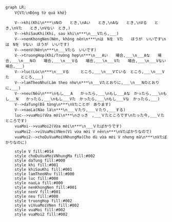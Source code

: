 ﻿```mermaid
graph LR;
    V{Vた\nĐộng từ quá khứ}

    V-->khi(Khi\n***\nNの　　とき,\nAい　　とき,\nAな　　とき,\nVる　　とき,\nVた　　とき,\nVない　とき,)
    V-->khiSauKhi(Khi, sau khi\n***\n___Vたら,___)
    V-->nenKhongNen(Nên, không nên\n***\nは　Nを　Vた　　ほうが　いいです\nは　Nを　Vない　ほうが　いいです)
    V-->nenV(Nên\n***\n___Vたら　いいです)
    V-->truongHop(Khi/Trường hợp\n***\n___Aい　　場合,___\n___Aな　　場合,___\n___Nの　　場合,___\n___Vる　　場合,___\n___Vた　　場合,___\n___Vない　場合,___)
    V-->luc(Lúc\n***\n___Vる　　　ところ,___\n___Vている　ところ,___\n___Vた　　　ところ,___)
    V-->lamTheoNhu(Làm theo như\n***\n___Vたとおりに,___\n___Nのとおりに,___)
    V-->neu(Nếu\n***\nもし___A　　かったら,___\nもし___Aな　かったら,___\nもし___N　　かったら,___\nもし___Vた　かったら,___\nもし___Vな　かったら,___)
    V-->daTung(Đã từng\n***\nVたことが　あります)
    V-->naoLa(Nào là\n***\n___Ｖたり,___Ｖたり,___する)
    luc-->vuaMoi(Vừa mới\n***\nさっき　,___Ｖたところです\nたった今,___Ｖたところです)
    vuaMoi-->vuaMoi2(Vừa mới\n***\n___Ｖたばかりです)
    vuaMoi2-->viVuaMoiVNen(Vì vừa mới V nên\n***\nVたばかりなので)
    vuaMoi2-->choDuVuaMoiVNhungMa(Cho dù vừa mới V nhưng mà\n***\nVたばかりなのに)

    style V fill:#014
    style choDuVuaMoiVNhungMa fill:#002
    style daTung fill:#000
    style khi fill:#001
    style khiSauKhi fill:#001
    style lamTheoNhu fill:#000
    style luc fill:#000
    style naoLa fill:#000
    style nenKhongNen fill:#001
    style nenV fill:#001
    style neu fill:#000
    style truongHop fill:#002
    style viVuaMoiVNen fill:#002
    style vuaMoi fill:#002
    style vuaMoi2 fill:#002
```
